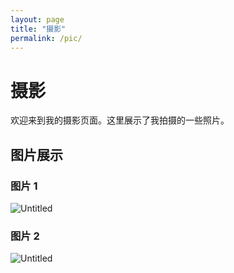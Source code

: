 ```yaml
---
layout: page
title: "摄影"
permalink: /pic/
---
```


# 摄影

欢迎来到我的摄影页面。这里展示了我拍摄的一些照片。

## 图片展示

### 图片 1
<img src="{{site.baseurl | prepend: site.url}}/assets/_1.jpg" alt="Untitled" />

### 图片 2
<img src="{{site.baseurl | prepend: site.url}}/assets/_2.JPG" alt="Untitled" />